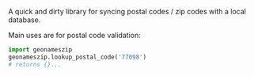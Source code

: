 A quick and dirty library for syncing postal codes / zip codes with a local database.

Main uses are for postal code validation:

```python
import geonameszip
geonameszip.lookup_postal_code('77098')
# returns {}...
```
